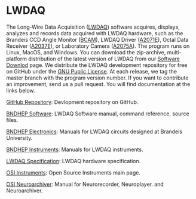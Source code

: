 # LWDAQ

The Long-Wire Data Acquisition ([LWDAQ](http://www.bndhep.net/Electronics/LWDAQ/Manual.html)) software acquires, displays, analyzes and records data acquired with LWDAQ hardware, such as the Brandeis CCD Angle Monitor ([BCAM](http://www.bndhep.net/Devices/BCAM/User_Manual.html)), LWDAQ Driver ([A2071E](http://www.bndhep.net/Electronics/A2071/M2071.html)), Octal Data Receiver ([A2037E](http://www.opensourceinstruments.com/Electronics/A3027/M3027.html)), or Laboratory Camera ([A2075A](http://www.bndhep.net/Electronics/A2075/M2075.html)). The program runs on Linux, MacOS, and Windows. You can download the zip-archive, multi-platform distribution of the latest version of LWDAQ from our [Software Downlod](http://www.bndhep.net/Software/Download/) page. We distribute the LWDAQ development repository for free on GitHub under the [GNU Puplic License](https://www.gnu.org/licenses/gpl-3.0.txt). At each release, we tag the master branch with the program version number. If you want to contribute an improvement, send us a pull request. You will find documentation at the links below.

[GitHub Repository](https://github.com/OSI-INC/LWDAQ): Devlopment repository on GitHub.

[BNDHEP Software](http://www.bndhep.net/Software): LWDAQ Software manual, command reference, source files.

[BNDHEP Electronics](http://www.bndhep.net/Electronics): Manuals for LWDAQ circuits designed at Brandeis University.

[BNDHEP Instruments](http://www.bndhep.net/Devices): Manuals for LWDAQ instruments.

[LWDAQ Specification](http://www.bndhep.net/Devices): LWDAQ hardware specification.

[OSI Instruments](http://www.opensourceinstruments.com): Open Source Instruments main page.

[OSI Neuroarchiver](http://www.opensourceinstruments.com/Electronics/A3018/Neuroarchiver.html): Manual for Neurorecorder,  Neuroplayer. and Neuroarchiver.



